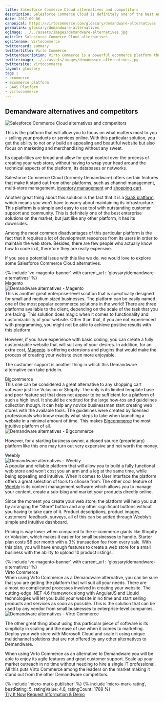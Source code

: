 ```yaml
---
title: Salesforce Commerce Cloud alternatives and competitors
description: Salesforce Commerce Cloud is definitely one of the best enterprise solutions on the market, it offers such features as channel management, multi-store management, inventory management and shopping cart, but just like any other platform, it has its downsides. So let's look at Salesforce Commerce Cloud alternatives and competitors.
date: 2017-09-06
canonical: https://virtocommerce.com/glossary/demandware-alternatives
permalink: glossary/demandware-alternatives
ogimage: ../../assets/images/demandware-alternatives.jpg
ogtitle: Salesforce Commerce Cloud alternatives
ogsitename: Virtocommerce
twittercard: summary
twittertitle: Virto Commerce
twitterdescription: Virto Commerce is a powerful ecommerce platform that includes everything you need to create an online store and sell online. Try it free with Free Community License
twitterimage: ../../assets/images/demandware-alternatives.jpg
twittersite: Virtocommerce
layout: glossary
tags :
- ecommerce
- ecommerce platform
- SAAS Platform
- virtocommerce
---
```

<section itemscope itemtype="http://schema.org/Article">
    <meta itemprop="author" content="Virtocommerce">
    <meta itemprop="datePublished" content="2017-09-06">
    <meta itemprop="dateModified" content="2018-02-27">
    <div itemprop="articleBody" class="business-cnt">
        <div itemprop="mainEntityOfPage" class="head __cart">
            <h1 itemprop="headline" class="title">Demandware alternatives and competitors</h1>
        </div>
        <span itemprop="image" itemscope itemtype="https://schema.org/ImageObject">
            <img itemprop="url contentUrl" alt="Salesforce Commerce Cloud alternatives and competitors" src="assets/images/demandware-alternatives.jpg" />
            <meta itemprop="width" content="500">
            <meta itemprop="height" content="250">
        </span>
        <p class="text">
            This is the platform that will allow you to focus on what matters most to you – selling your products or services online. With this particular solution, you get the ability to not only build an appealing and beautiful website but also focus on marketing and merchandising without any sweat.
        </p>
        <p class="text">
            Its capabilities are broad and allow for great control over the process of creating your web store, without having to wrap your head around the technical aspects of the platform, its databases or networks.
        </p>
        <p class="text">
            Salesforce Commerce Cloud (formerly Demandware) offers certain features that make it stand out from other platforms, such as channel management, multi-store management, <a href="{{ '/glossary/what-is-inventory-management' | absolute_url }}">inventory management</a> and <a href="{{ '/glossary/hosted-shopping-cart' | absolute_url }}">shopping cart</a>.
        </p>
        <p class="text">
            Another great thing about this solution is the fact that it is a <a href="{{ '/glossary/saas-ecommerce' | absolute_url }}">SaaS platform</a>, which means you won’t have to worry about maintaining its infrastructure. This platform is a simple and easy to use tool with outstanding customer support and community. This is definitely one of the best enterprise solutions on the market, but just like any other platform, it has its downsides.
        </p>
        <p class="text">
            Among the most common disadvantages of this particular platform is the fact that it requires a lot of development resources from its users in order to maintain the web store. Besides, there are few people who actually know how to code in it, therefore they are really expensive.
        </p>
        <p class="text">
            If you see a potential issue with this like we do, we would love to explore some Salesforce Commerce Cloud alternatives.
        </p>
        {% include 'vc-magento-banner' with current_url : 'glossary/demandware-alternatives' %}
        <div class="section-title">Magento </div>
        <div class="row">
            <div class="col-md-4">
                <img alt="Demandware alternatives - Magento " src="assets/images/demandware-alternatives-magento.jpg" />
            </div>
            <div class="col-md text">
                This is another great enterprise-level solution that is specifically designed for small and medium sized businesses. The platform can be easily named one of the most popular ecommerce solutions in the world!
                There are three platforms available to the client, depending on the scale of the task that you are facing. This solution does magic when it comes to functionality and customizability of your website. Other than that, if you are not experienced with programming, you might not be able to achieve positive results with this platform.
            </div>
        </div>
        <p class="text">
            However, if you have experience with basic coding, you can create a fully customizable website that will suit any of your desires. In addition, for an extra cost, <a href="/glossary/magento-alternatives">Magento</a> is offering extensions and plugins that would make the process of creating your website even more enjoyable.
        </p>
        <p class="text">
            The customer support is another thing in which this Demandware alternative can take pride in.
        </p>
        <div class="section-title">Bigcommerce</div>
        <div class="row">
            <div class="col-md text">
                This one can be considered a great alternative to any shopping cart software just like Volusion or Shopify. The only is its limited template base and poor feature set that does not appear to be sufficient for a platform of such a high level.
                It should be credited for the large how-tos and guidelines collection though. It can help any novice businessman start creating web stores with the available tools. The guidelines were created by licensed professionals who know exactly what steps to take when launching a website in a minimal amount of time. This makes <a href="https://www.bigcommerce.com/" rel="nofollow">Bigcommerce</a> the most intuitive platform of all.
            </div>
            <div class="col-md-4">
                <img alt="Demandware alternatives - Bigcommerce " src="assets/images/demandware-alternatives-bigcommerce.jpg" />
            </div>
        </div>
        <p class="text">
            However, for a starting business owner, a closed source (proprietary) platform like this one may turn out very expensive and not worth the money.
        </p>
        <div class="section-title">Weebly</div>
        <div class="row">
            <div class="col-md-4">
                <img alt="Demandware alternatives - Weebly" src="assets/images/weebly.jpg" />
            </div>
            <div class="col-md text">
                A popular and reliable platform that will allow you to build a fully functional web store and won’t cost you an arm and a leg at the same time, while being appealing and intuitive.
                When it comes to User Interface the platform offers a great selection of tools to choose from. The other cool feature of <a href="https://www.weebly.com/" rel="nofollow">Weebly</a> is its content management software which allows you to manage your content, create a sub-blog and market your products directly online.
            </div>
        </div>
        <p class="text">
            Since the moment you create your web store, the platform will help you out by arranging the “Store” button and any other significant buttons without you having to take care of it. Product descriptions, product images, customers’ feedback, surveys, all of this can be added through Weebly’s simple and intuitive dashboard.
        </p>
        <p class="text">
            Pricing is way lower when compared to the e-commerce giants like Shopify or Volusion, which makes it easier for small businesses to handle. Starter plan costs $8 per month with a 3% transaction fee from every sale. With this plan, you will have enough features to create a web store for a small business with the ability to upload 10 product listings.
        </p>
        {% include 'vc-magento-banner' with current_url : 'glossary/demandware-alternatives' %}
        <div class="section-title">Virto Commerce</div>
        <div class="row">
            <div class="col-md text">
                When using Virto Commerce as a Demandware alternative, you can be sure that you are getting the platform that will suit all your needs. There are almost no complicated processes involved in creating your website. The cutting-edge .NET 4.6 framework along with AngularJS and Liquid technologies will let you build your website in no time and start selling products and services as soon as possible. This is the solution that can be used by any vendor from small businesses to enterprise-level companies.
            </div>
            <div class="col-md-4">
                <img alt="Demandware alternatives - Virto Commerce" src="assets/images/virto-commerce-screen.jpg" />
            </div>
        </div>
        <p class="text">
            The other great thing about using this particular piece of software is its simplicity in scaling and the ease of use when it comes to marketing. Deploy your web store with Microsoft Cloud and scale it using unique multichannel solutions that are not offered by any other alternatives to Demandware.
        </p>
        <p class="text">
            When using Virto Commerce as an alternative to Demandware you will be able to enjoy its agile features and great customer support. Scale up your market outreach in no time without needing to hire a single IT professional. All this puts Virto Commerce among the leaders on the market making it stand out from the other Demandware competitors.
        </p>
        {% include 'micro-mark-publisher' %}
        {% include 'micro-mark-rating', bestRating: 5, ratingValue: 4.6, ratingCount: 1789 %}
        <div class="actions">
            <a class="btn btn--orange" href="/contact-us">Try It Now</a>
            <a class="btn btn--orange" href="/contact-us">Request Information & Demo</a>
        </div>
    </div>
</section>